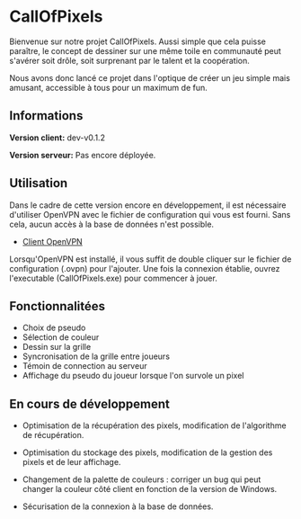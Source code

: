 # CallOfPixels

Bienvenue sur notre projet CallOfPixels. Aussi simple que cela puisse paraître, le concept de dessiner sur une même toile en communauté peut s'avérer soit drôle, soit surprenant par le talent et la coopération.

Nous avons donc lancé ce projet dans l'optique de créer un jeu simple mais amusant, accessible à tous pour un maximum de fun.


## Informations

**Version client:** dev-v0.1.2

**Version serveur:** Pas encore déployée.


## Utilisation

Dans le cadre de cette version encore en développement, il est nécessaire d'utiliser OpenVPN avec le fichier de configuration qui vous est fourni. Sans cela, aucun accès à la base de données n'est possible. 


- [Client OpenVPN](https://openvpn.net/client/client-connect-vpn-for-windows/)

Lorsqu'OpenVPN est installé, il vous suffit de double cliquer sur le fichier de configuration (.ovpn) pour l'ajouter. Une fois la connexion établie, ouvrez l'executable (CallOfPixels.exe) pour commencer à jouer.
    

## Fonctionnalitées

- Choix de pseudo
- Sélection de couleur
- Dessin sur la grille
- Syncronisation de la grille entre joueurs
- Témoin de connection au serveur
- Affichage du pseudo du joueur lorsque l'on survole un pixel


## En cours de développement


- Optimisation de la récupération des pixels, modification de l'algorithme de récupération.

- Optimisation du stockage des pixels, modification de la gestion des pixels et de leur affichage.

- Changement de la palette de couleurs : corriger un bug qui peut changer la couleur côté client en fonction de la version de Windows.

- Sécurisation de la connexion à la base de données.


